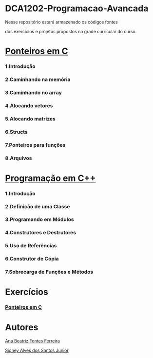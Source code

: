 # DCA1202-Programacao-Avancada

Nesse repositório estará armazenado os códigos fontes 

dos exercícios e projetos propostos na grade curricular do curso.

# [Ponteiros em C](https://github.com/SidneyJunior01234/DCA1202-Programacao-Avancada/blob/main/Ponteiros-C/README.md)

### 1.Introdução
### 2.Caminhando na memória
### 3.Caminhando no array
### 4.Alocando vetores
### 5.Alocando matrizes
### 6.Structs
### 7.Ponteiros para funções
### 8.Arquivos

# [Programação em C++](https://github.com/SidneyJunior01234/DCA1202-Programacao-Avancada/blob/main/Programa%C3%A7%C3%A3o%20em%20C%2B%2B/README.md)

### 1.Introdução
### 2.Definição de uma Classe
### 3.Programando em Módulos
### 4.Construtores e Destrutores
### 5.Uso de Referências
### 6.Construtor de Cópia
### 7.Sobrecarga de Funções e Métodos

# Exercícios
### [Ponteiros em C](https://github.com/SidneyJunior01234/DCA1202-Programacao-Avancada/tree/main/Ponteiros-C)

# Autores

[Ana Beatriz Fontes Ferreira](https://github.com/bfontes)

[Sidney Alves dos Santos Junior](https://github.com/SidneyJunior01234)
